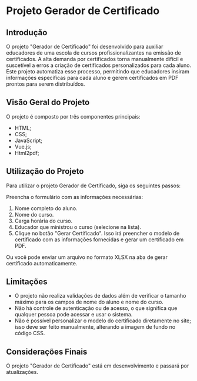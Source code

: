 # Projeto Gerador de Certificado

## Introdução

O projeto "Gerador de Certificado" foi desenvolvido para auxiliar educadores de uma escola de cursos profissionalizantes na emissão de certificados. A alta demanda por certificados torna manualmente difícil e suscetível a erros a criação de certificados personalizados para cada aluno. Este projeto automatiza esse processo, permitindo que educadores insiram informações específicas para cada aluno e gerem certificados em PDF prontos para serem distribuídos.

## Visão Geral do Projeto
O projeto é composto por três componentes principais: 
* HTML;
* CSS;
* JavaScript;
* Vue.js;
* Html2pdf;
  
## Utilização do Projeto
Para utilizar o projeto Gerador de Certificado, siga os seguintes passos:

Preencha o formulário com as informações necessárias:

1. Nome completo do aluno.
2. Nome do curso.
3. Carga horária do curso.
4. Educador que ministrou o curso (selecione na lista).
5. Clique no botão "Gerar Certificado". Isso irá preencher o modelo de certificado com as informações fornecidas e gerar um certificado em PDF.

Ou você pode enviar um arquivo no formato XLSX na aba de gerar certificado automaticamente.

## Limitações
* O projeto não realiza validações de dados além de verificar o tamanho máximo para os campos de nome do aluno e nome do curso.
* Não há controle de autenticação ou de acesso, o que significa que qualquer pessoa pode acessar e usar o sistema.
* Não é possível personalizar o modelo do certificado diretamente no site; isso deve ser feito manualmente, alterando a imagem de fundo no código CSS.

## Considerações Finais
O projeto "Gerador de Certificado" está em desenvolvimento e passará por atualizações.
